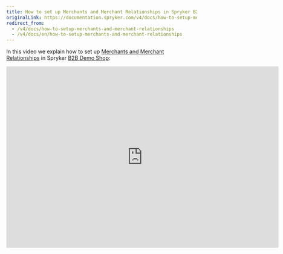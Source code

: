 ```yaml
---
title: How to set up Merchants and Merchant Relationships in Spryker B2B Demo Shop
originalLink: https://documentation.spryker.com/v4/docs/how-to-setup-merchants-and-merchant-relationships
redirect_from:
  - /v4/docs/how-to-setup-merchants-and-merchant-relationships
  - /v4/docs/en/how-to-setup-merchants-and-merchant-relationships
---
```


In this video we explain how to set up [Merchants and Merchant Relationships](/docs/scos/dev/features/202001.0/company-account-management/merchants-and-merchant-relations/merchants-and-m) in Spryker [B2B Demo Shop](https://documentation.spryker.com/v4/docs/demoshops#b2b-demo-shop):

<iframe src="https://fast.wistia.net/embed/iframe/aowgi1c6k1" title="How to Setup Merchants and Merchant Relationships in Spryker B2B Video" allowtransparency="true" frameborder="0" scrolling="no" class="wistia_embed" name="wistia_embed" allowfullscreen="0" mozallowfullscreen="0" webkitallowfullscreen="0" oallowfullscreen="0" msallowfullscreen="0" width="720" height="480"></iframe>
